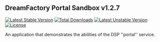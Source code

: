 ## DreamFactory Portal Sandbox v1.2.7
[![Latest Stable Version](https://poser.pugx.org/dreamfactory/portal-sandbox/v/stable.svg)](https://packagist.org/packages/dreamfactory/portal-sandbox) [![Total Downloads](https://poser.pugx.org/dreamfactory/portal-sandbox/downloads.svg)](https://packagist.org/packages/dreamfactory/portal-sandbox) [![Latest Unstable Version](https://poser.pugx.org/dreamfactory/portal-sandbox/v/unstable.svg)](https://packagist.org/packages/dreamfactory/portal-sandbox) [![License](https://poser.pugx.org/dreamfactory/portal-sandbox/license.svg)](https://packagist.org/packages/dreamfactory/portal-sandbox)

An application that demonstrates the abilities of the DSP ''portal'' service.

